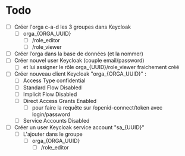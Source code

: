 # Todo

- [ ] Créer l'orga c-a-d les 3 groupes dans Keycloak
  - [ ] orga_{ORGA_UUID}
    - [ ] /role_editor
    - [ ] /role_viewer
- [ ] Créer l’orga dans la base de données (et la nommer)
- [ ] Créer nouvel user Keycloak (couple email/password)
  - [ ] et lui assigner le rôle orga_{UUID}/role_viewer fraichement créé
- [ ] Créer nouveau client Keycloak "orga_{ORGA_UUID}" :
  - [ ] Access Type confidential
  - [ ] Standard Flow Disabled
  - [ ] Implicit Flow Disabled
  - [ ] Direct Access Grants Enabled
    - [ ] pour faire la requête sur /openid-connect/token avec login/password
  - [ ] Service Accounts Disabled
- [ ] Créer un user Keycloak service account "sa_{UUID}"
  - [ ] L'ajouter dans le groupe
    - [ ] orga_{ORGA_UUID}
      - [ ] /role_editor
